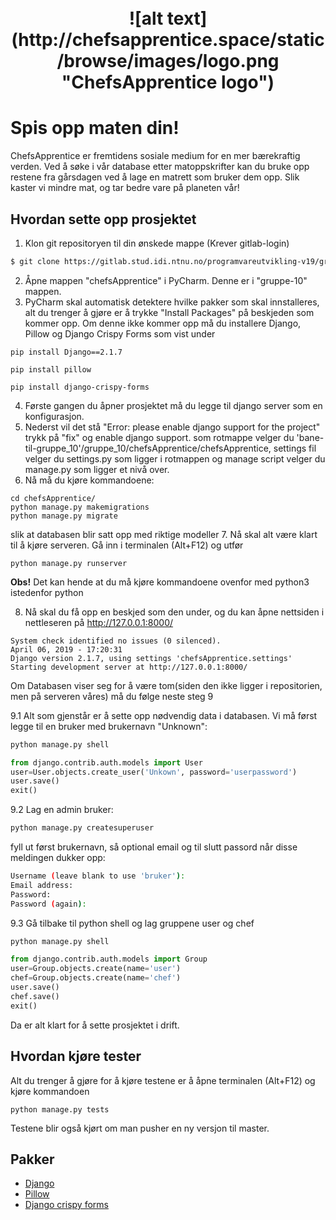 <h1 align="center">
  <br>
  ![alt text](http://chefsapprentice.space/static/browse/images/logo.png "ChefsApprentice logo")
</h1>

# Spis opp maten din!

ChefsApprentice er fremtidens sosiale medium for en mer bærekraftig verden. Ved å søke i vår database etter matoppskrifter kan du bruke opp restene fra gårsdagen ved å lage en matrett som bruker dem opp. Slik kaster vi mindre mat, og tar bedre vare på planeten vår!

## Hvordan sette opp prosjektet
1. Klon git repositoryen til din ønskede mappe (Krever gitlab-login)
```sh
$ git clone https://gitlab.stud.idi.ntnu.no/programvareutvikling-v19/gruppe-10.git
```
2. Åpne mappen "chefsApprentice" i PyCharm. Denne er i "gruppe-10" mappen.
3. PyCharm skal automatisk detektere hvilke pakker som skal innstalleres, alt du trenger å gjøre er å trykke "Install Packages" på beskjeden som kommer opp. Om denne ikke kommer opp må du installere Django, Pillow og Django Crispy Forms som vist under
```
pip install Django==2.1.7
```
```
pip install pillow
```
```
pip install django-crispy-forms
```
4. Første gangen du åpner prosjektet må du legge til django server som en konfigurasjon.
5. Nederst vil det stå "Error: please enable django support for the project" trykk på "fix" og enable django support.
som rotmappe velger du 'bane-til-gruppe_10'/gruppe_10/chefsApprentice/chefsApprentice, settings fil velger du
settings.py som ligger i rotmappen og manage script velger du manage.py som ligger et nivå over.
6. Nå må du kjøre kommandoene:
```
cd chefsApprentice/
python manage.py makemigrations
python manage.py migrate
```
slik at databasen blir satt opp med riktige modeller
7. Nå skal alt være klart til å kjøre serveren. Gå inn i terminalen (Alt+F12) og utfør
```
python manage.py runserver
```
**Obs!** Det kan hende at du må kjøre kommandoene ovenfor med python3 istedenfor python

8. Nå skal du få opp en beskjed som den under, og du kan åpne nettsiden i nettleseren på http://127.0.0.1:8000/
```
System check identified no issues (0 silenced).
April 06, 2019 - 17:20:31
Django version 2.1.7, using settings 'chefsApprentice.settings'
Starting development server at http://127.0.0.1:8000/
```
Om Databasen viser seg for å være tom(siden den ikke ligger i repositorien, men på serveren våres) må du følge neste steg 9

9.1 Alt som gjenstår er å sette opp nødvendig data i databasen. 
Vi må først legge til en bruker med brukernavn "Unknown":
```bash
python manage.py shell
```
```python
from django.contrib.auth.models import User
user=User.objects.create_user('Unkown', password='userpassword')
user.save()
exit()
```
9.2 Lag en admin bruker:
```bash
python manage.py createsuperuser
```
fyll ut først brukernavn, så optional email og til slutt passord når disse meldingen dukker opp:
```bash
Username (leave blank to use 'bruker'): 
Email address: 
Password: 
Password (again): 
```

9.3 Gå tilbake til python shell og lag gruppene user og chef

```bash
python manage.py shell
```
```python
from django.contrib.auth.models import Group
user=Group.objects.create(name='user')
chef=Group.objects.create(name='chef')
user.save()
chef.save()
exit()
```

Da er alt klart for å sette prosjektet i drift.


## Hvordan kjøre tester
Alt du trenger å gjøre for å kjøre testene er å åpne terminalen (Alt+F12) og kjøre kommandoen
```
python manage.py tests
```
Testene blir også kjørt om man pusher en ny versjon til master.





## Pakker
- [Django](https://www.djangoproject.com/start/overview/)
- [Pillow](https://pypi.org/project/Pillow/)
- [Django crispy forms](https://django-crispy-forms.readthedocs.io/en/latest/)

